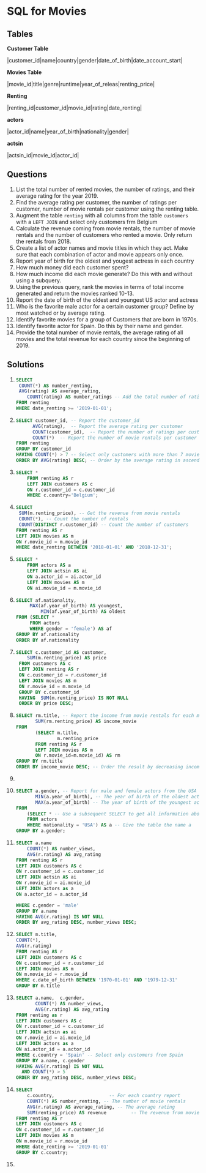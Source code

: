 # SQL for Movies

## Tables

**Customer Table**

|customer_id|name|country|gender|date_of_birth|date_account_start|

**Movies Table**

|movie_id|title|genre|runtime|year_of_releas|renting_price|

**Renting**

|renting_id|customer_id|movie_id|rating|date_renting|

**actors**

|actor_id|name|year_of_birth|nationality|gender|

**actsin**

|actsin_id|movie_id|actor_id|



## Questions

1. List the total number of rented movies, the number of ratings, and their average rating for the year 2019.
2. Find the average rating per customer, the number of ratings per customer, number of movie rentals per customer using the renting table. 
3. Augment the table `renting` with all columns from the table `customers` with a `LEFT JOIN` and select only customers frm Belgium
4. Calculate the revenue coming from movie rentals, the number of movie rentals and the number of customers who rented a movie. Only return the rentals from 2018.
5. Create a list of actor names and movie titles in which they act. Make sure that each combination of actor and movie appears only once.
6. Report year of birth for the oldest and yougest actress in each country
7. How much money did each customer spent?
8. How much income did each movie generate? Do this with and without using a subquery.
9. Using the previous query, rank the movies in terms of total income generated and return the movies ranked 10-13. 
10. Report the date of birth of the oldest and youngest US actor and actress
11. Who is the favorite male actor for a certain customer group? Define by most watched or by average rating. 
12. Identify favorite movies for a group of Customers that are born in 1970s. 
13. Identify favorite actor for Spain. Do this by their name and gender. 
14. Provide the total number of movie rentals, the average rating of all movies and the total revenue for each country since the beginning of 2019. 











## Solutions

1. ```sql
   SELECT 
   	COUNT(*) AS number_renting,
   	AVG(rating) AS average_rating, 
       COUNT(rating) AS number_ratings -- Add the total number of ratings here.
   FROM renting
   WHERE date_renting >= '2019-01-01';
   ```

2. ```sql
   SELECT customer_id, -- Report the customer_id
         AVG(rating),  -- Report the average rating per customer
         COUNT(customer_id),  -- Report the number of ratings per customer
         COUNT(*)  -- Report the number of movie rentals per customer
   FROM renting
   GROUP BY customer_id
   HAVING COUNT(*) > 7 -- Select only customers with more than 7 movie rentals
   ORDER BY AVG(rating) DESC; -- Order by the average rating in ascending order
   ```

3. ```sql
   SELECT *
       FROM renting AS r
       LEFT JOIN customers AS c
       ON r.customer_id = c.customer_id
       WHERE c.country='Belgium';
   ```

4. ```sql
   SELECT 
   	SUM(m.renting_price), -- Get the revenue from movie rentals
   	COUNT(*), -- Count the number of rentals
   	COUNT(DISTINCT r.customer_id) -- Count the number of customers
   FROM renting AS r
   LEFT JOIN movies AS m
   ON r.movie_id = m.movie_id
   WHERE date_renting BETWEEN '2018-01-01' AND '2018-12-31';
   ```

5. ```sql
   SELECT *
       FROM actors AS a
       LEFT JOIN actsin AS ai
       ON a.actor_id = ai.actor_id
       LEFT JOIN movies AS m
       ON ai.movie_id = m.movie_id
   ```

6. ```sql
   SELECT af.nationality,
   		MAX(af.year_of_birth) AS youngest,
          	MIN(af.year_of_birth) AS oldest
   FROM (SELECT *
   		FROM actors
   		WHERE gender = 'female') AS af
   GROUP BY af.nationality
   ORDER BY af.nationality 
   ```

7. ```sql
   SELECT c.customer_id AS customer,
   	   SUM(m.renting_price) AS price
   	FROM customers AS c
   	LEFT JOIN renting AS r
   	ON c.customer_id = r.customer_id
   	LEFT JOIN movies AS m
   	ON r.movie_id = m.movie_id
   	GROUP BY c.customer_id
   	HAVING  SUM(m.renting_price) IS NOT NULL
   	ORDER BY price DESC;
   ```

8. ```sql
   SELECT rm.title, -- Report the income from movie rentals for each movie 
          SUM(rm.renting_price) AS income_movie
   FROM
          (SELECT m.title,  
                  m.renting_price
          FROM renting AS r
          LEFT JOIN movies AS m
          ON r.movie_id=m.movie_id) AS rm
   GROUP BY rm.title
   ORDER BY income_movie DESC; -- Order the result by decreasing income
   ```

9. ```sql
   
   ```

10. ```sql
    SELECT a.gender, -- Report for male and female actors from the USA 
           MIN(a.year_of_birth), -- The year of birth of the oldest actor
           MAX(a.year_of_birth) -- The year of birth of the youngest actor
    FROM
        (SELECT * -- Use a subsequent SELECT to get all information about actors from the USA
        FROM actors
        WHERE nationality = 'USA') AS a -- Give the table the name a
    GROUP BY a.gender;
    ```

11. ```sql
    SELECT a.name
    	COUNT(*) AS number_views,
    	AVG(r.rating) AS avg_rating
    FROM renting AS r
    LEFT JOIN customers AS c
    ON r.customer_id = c.customer_id
    LEFT JOIN actsin AS ai
    ON r.movie_id = ai.movie_id
    LEFT JOIN actors as a
    ON a.actor_id = a.actor_id
    
    WHERE c.gender = 'male'
    GROUP BY a.name
    HAVING AVG(r.rating) IS NOT NULL
    ORDER BY avg_rating DESC, number_views DESC;
    ```

12. ```sql
    SELECT m.title, 
    COUNT(*),
    AVG(r.rating)
    FROM renting AS r
    LEFT JOIN customers AS c
    ON c.customer_id = r.customer_id
    LEFT JOIN movies AS m
    ON m.movie_id = r.movie_id
    WHERE c.date_of_birth BETWEEN '1970-01-01' AND '1979-12-31'
    GROUP BY m.title
    ```

13. ```sql
    SELECT a.name,  c.gender,
           COUNT(*) AS number_views, 
           AVG(r.rating) AS avg_rating
    FROM renting as r
    LEFT JOIN customers AS c
    ON r.customer_id = c.customer_id
    LEFT JOIN actsin as ai
    ON r.movie_id = ai.movie_id
    LEFT JOIN actors as a
    ON ai.actor_id = a.actor_id
    WHERE c.country = 'Spain' -- Select only customers from Spain
    GROUP BY a.name, c.gender
    HAVING AVG(r.rating) IS NOT NULL 
      AND COUNT(*) > 5 
    ORDER BY avg_rating DESC, number_views DESC;
    ```

14. ```sql
    SELECT 
    	c.country,                    -- For each country report
    	COUNT(*) AS number_renting, -- The number of movie rentals
    	AVG(r.rating) AS average_rating, -- The average rating
    	SUM(renting_price) AS revenue         -- The revenue from movie rentals
    FROM renting AS r
    LEFT JOIN customers AS c
    ON c.customer_id = r.customer_id
    LEFT JOIN movies AS m
    ON m.movie_id = r.movie_id
    WHERE date_renting >= '2019-01-01'
    GROUP BY c.country;
    ```

15. 

